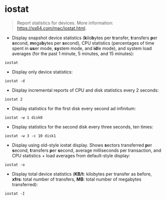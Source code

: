 # iostat

> Report statistics for devices.
> More information: <https://ss64.com/mac/iostat.html>.

- Display snapshot device statistics (**k**ilo**b**ytes per **t**ransfer, **t**ransfers **p**er **s**econd, **m**ega**b**ytes per **s**econd), CPU statistics (percentages of time spent in **us**er mode, **sy**stem mode, and **id**le mode), and system load averages (for the past 1 minute, 5 minutes, and 15 minutes):

`iostat`

- Display only device statistics:

`iostat -d`

- Display incremental reports of CPU and disk statistics every 2 seconds:

`iostat 2`

- Display statistics for the first disk every second ad infinitum:

`iostat -w 1 disk0`

- Display statistics for the second disk every three seconds, ten times:

`iostat -w 3 -c 10 disk1`

- Display using old-style iostat display. Shows **s**ectors transferred **p**er **s**econd, **t**ransfers **p**er **s**econd, average milliseconds per transaction, and CPU statistics + load averages from default-style display:

`iostat -o`

- Display total device statistics (**KB/t**: kilobytes per transfer as before, **xfrs**: total number of transfers, **MB**: total number of megabytes transferred):

`iostat -I`
